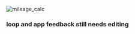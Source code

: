 
![mileage_calc](https://user-images.githubusercontent.com/37848207/194453146-d6987134-8e3b-4d32-a070-5200b4d458aa.png)




### loop and app feedback still needs editing
